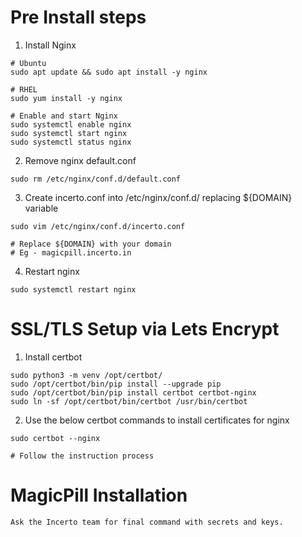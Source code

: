 # Pre Install steps

1. Install Nginx
```
# Ubuntu
sudo apt update && sudo apt install -y nginx

# RHEL
sudo yum install -y nginx

# Enable and start Nginx
sudo systemctl enable nginx
sudo systemctl start nginx
sudo systemctl status nginx
```

2. Remove nginx default.conf
```
sudo rm /etc/nginx/conf.d/default.conf
```

3. Create incerto.conf into /etc/nginx/conf.d/ replacing ${DOMAIN} variable
```
sudo vim /etc/nginx/conf.d/incerto.conf

# Replace ${DOMAIN} with your domain 
# Eg - magicpill.incerto.in
```

4. Restart nginx
```
sudo systemctl restart nginx
```

# SSL/TLS Setup via Lets Encrypt

1. Install certbot
```
sudo python3 -m venv /opt/certbot/
sudo /opt/certbot/bin/pip install --upgrade pip
sudo /opt/certbot/bin/pip install certbot certbot-nginx
sudo ln -sf /opt/certbot/bin/certbot /usr/bin/certbot
```

2. Use the below certbot commands to install certificates for nginx
```
sudo certbot --nginx

# Follow the instruction process
```

# MagicPill Installation

```
Ask the Incerto team for final command with secrets and keys.
```